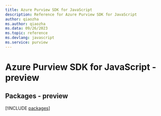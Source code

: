 ```yaml
---
title: Azure Purview SDK for JavaScript
description: Reference for Azure Purview SDK for JavaScript
author: qiaozha
ms.author: qiaozha
ms.data: 09/26/2023
ms.topic: reference
ms.devlang: javascript
ms.service: purview
---
```

# Azure Purview SDK for JavaScript - preview
## Packages - preview
[!INCLUDE [packages](purview-index.md)]